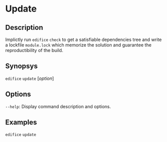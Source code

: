 # Update

## Description

Implictly run `edifice` `check` to get a satisfiable dependencies tree and write a lockfile `module.lock` which memorize the solution and guarantee the reproductibility of the build.

## Synopsys

`edifice` `update` [*option*]

## Options

`--help`: Display command description and options.

## Examples

`edifice` `update`
